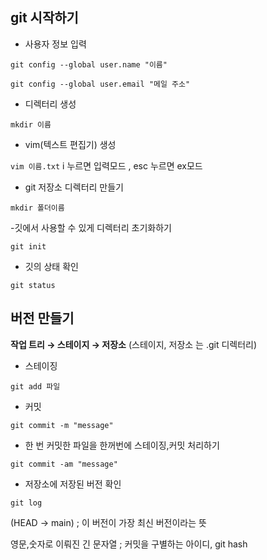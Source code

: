 ## git 시작하기

- 사용자 정보 입력

`git config --global user.name "이름"`

`git config --global user.email "메일 주소"`

- 디렉터리 생성

`mkdir 이름`

- vim(텍스트 편집기) 생성

`vim 이름.txt`      i 누르면 입력모드 , esc 누르면 ex모드

- git 저장소 디렉터리 만들기

`mkdir 폴더이름`

-깃에서 사용할 수 있게 디렉터리 초기화하기

`git init`

- 깃의 상태 확인

`git status`

## 버전 만들기

**작업 트리 → 스테이지 → 저장소**    (스테이지, 저장소 는 .git 디렉터리)

- 스테이징

`git add 파일`

- 커밋

`git commit -m "message"`

- 한 번 커밋한 파일을 한꺼번에 스테이징,커밋 처리하기

`git commit -am "message"`

- 저장소에 저장된 버전 확인

`git log`

(HEAD -> main) ; 이 버전이 가장 최신 버전이라는 뜻

영문,숫자로 이뤄진 긴 문자열 ; 커밋을 구별하는 아이디, git hash




              
              
